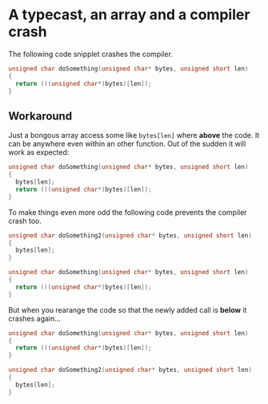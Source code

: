 # A typecast, an array and a compiler crash

The following code snipplet crashes the compiler. 

```C
unsigned char doSomething(unsigned char* bytes, unsigned short len)
{
  return (((unsigned char*)bytes)[len]);
}
```
## Workaround

Just a bongous array access some like `bytes[len]` where **above** the code. It 
can be anywhere even within an other function. Out of the sudden it will work 
as expected: 

```C
unsigned char doSomething(unsigned char* bytes, unsigned short len)
{
  bytes[len];
  return (((unsigned char*)bytes)[len]);
}
```
To make things even more odd the following code prevents the compiler crash too.

```C
unsigned char doSomething2(unsigned char* bytes, unsigned short len)
{
  bytes[len];
}

unsigned char doSomething(unsigned char* bytes, unsigned short len)
{
  return (((unsigned char*)bytes)[len]);
}
```

But when you rearange the code so that the newly added call is **below** it crashes again...   

```C
unsigned char doSomething(unsigned char* bytes, unsigned short len)
{
  return (((unsigned char*)bytes)[len]);
}

unsigned char doSomething2(unsigned char* bytes, unsigned short len)
{
  bytes[len];
}
```
